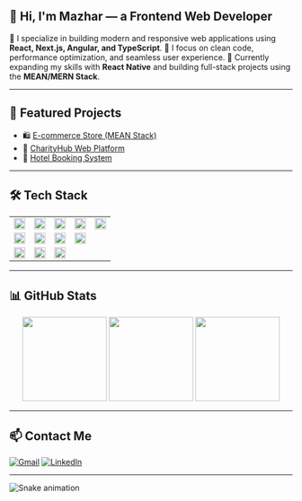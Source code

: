 ## 👋 Hi, I'm Mazhar — a Frontend Web Developer

🚀 I specialize in building modern and responsive web applications using **React, Next.js, Angular, and TypeScript**.
🎯 I focus on clean code, performance optimization, and seamless user experience.
🌱 Currently expanding my skills with **React Native** and building full-stack projects using the **MEAN/MERN Stack**.

---

## 🚀 Featured Projects

* 🛍️ [E-commerce Store (MEAN Stack)](https://github.com/mazharzaka/ecomm-mean)
* 🤝 [CharityHub Web Platform](https://github.com/mazharzaka/charityhub)
* 🏨 [Hotel Booking System](https://github.com/mazharzaka/hotel-booking-app)

---

## 🛠️ Tech Stack

<table>
  <tr>
    <td><img src="https://cdn.jsdelivr.net/gh/devicons/devicon/icons/react/react-original.svg" height="20" alt="React" /></td>
    <td><img src="https://cdn.jsdelivr.net/gh/devicons/devicon/icons/nextjs/nextjs-original.svg" height="20" alt="Next.js" /></td>
    <td><img src="https://cdn.jsdelivr.net/gh/devicons/devicon/icons/angularjs/angularjs-original.svg" height="20" alt="Angular" /></td>
    <td><img src="https://cdn.jsdelivr.net/gh/devicons/devicon/icons/javascript/javascript-original.svg" height="20" alt="JavaScript" /></td>
    <td><img src="https://cdn.jsdelivr.net/gh/devicons/devicon/icons/typescript/typescript-original.svg" height="20" alt="TypeScript" /></td>
  </tr>
  <tr>
    <td><img src="https://cdn.jsdelivr.net/gh/devicons/devicon/icons/nodejs/nodejs-original.svg" height="20" alt="Node.js" /></td>
    <td><img src="https://cdn.jsdelivr.net/gh/devicons/devicon/icons/express/express-original.svg" height="20" alt="Express" /></td>
    <td><img src="https://cdn.jsdelivr.net/gh/devicons/devicon/icons/mongodb/mongodb-original.svg" height="20" alt="MongoDB" /></td>
    <td><img src="https://cdn.jsdelivr.net/gh/devicons/devicon/icons/firebase/firebase-plain.svg" height="20" alt="Firebase" /></td>
  </tr>
  <tr>
    <td><img src="https://cdn.jsdelivr.net/gh/devicons/devicon/icons/git/git-original.svg" height="20" alt="Git" /></td>
    <td><img src="https://cdn.jsdelivr.net/gh/devicons/devicon/icons/redux/redux-original.svg" height="20" alt="Redux" /></td>
    <td><img src="https://cdn.jsdelivr.net/gh/devicons/devicon/icons/threejs/threejs-original.svg" height="20" alt="Three.js" /></td>
  </tr>
</table>

---

## 📊 GitHub Stats

<div align="center">
  <img src="https://github-readme-stats.vercel.app/api?username=mazharzaka&show_icons=true&theme=dracula" height="150" />
  <img src="https://github-readme-stats.vercel.app/api/top-langs/?username=mazharzaka&layout=compact&theme=dracula" height="150" />
  <img src="https://streak-stats.demolab.com?user=mazharzaka&theme=dracula" height="150" />
</div>

---

## 📫 Contact Me

[![Gmail](https://img.shields.io/badge/Gmail-D14836?style=flat\&logo=gmail\&logoColor=white)](mailto:mazharmohamed566@gmail.com)
[![LinkedIn](https://img.shields.io/badge/LinkedIn-0077B5?style=flat\&logo=linkedin\&logoColor=white)](https://www.linkedin.com/in/mazhar-mohamed-568938244/)

---

<img src="https://raw.githubusercontent.com/mazharzaka/mazharzaka/output/snake.svg" alt="Snake animation" />
